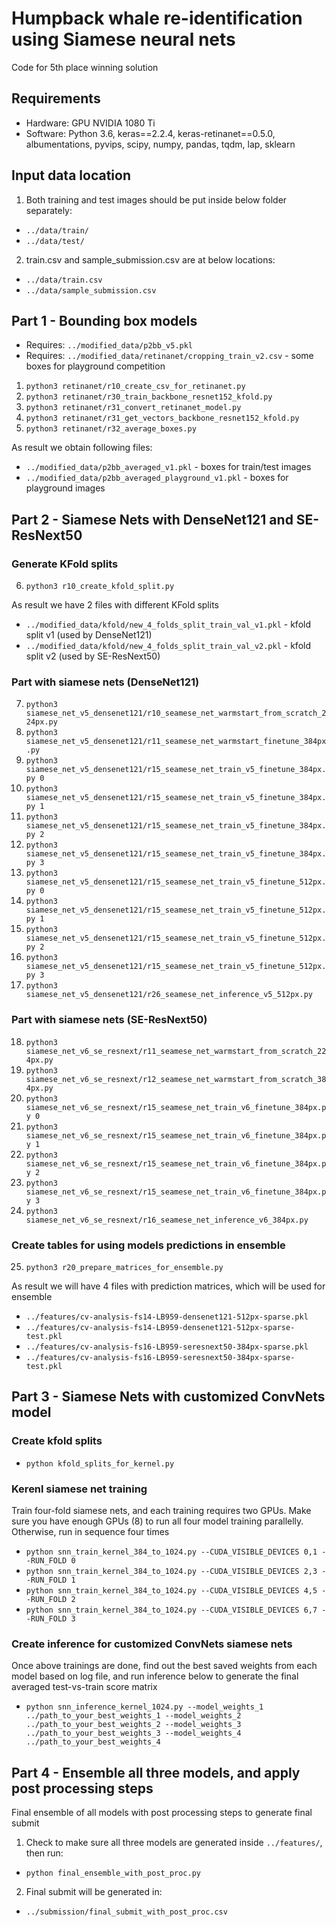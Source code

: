 # Humpback whale re-identification using Siamese neural nets

Code for 5th place winning solution

## Requirements

* Hardware: GPU NVIDIA 1080 Ti
* Software: Python 3.6, keras==2.2.4, keras-retinanet==0.5.0, albumentations, pyvips, scipy, numpy, pandas, tqdm, lap, sklearn

## Input data location

1) Both training and test images should be put inside below folder separately: 
* `../data/train/`
* `../data/test/`

2) train.csv and sample_submission.csv are at below locations: 
* `../data/train.csv`
* `../data/sample_submission.csv`

## Part 1 - Bounding box models 

* Requires: `../modified_data/p2bb_v5.pkl`
* Requires: `../modified_data/retinanet/cropping_train_v2.csv` - some boxes for playground competition

1) `python3 retinanet/r10_create_csv_for_retinanet.py`
2) `python3 retinanet/r30_train_backbone_resnet152_kfold.py`
3) `python3 retinanet/r31_convert_retinanet_model.py`
4) `python3 retinanet/r31_get_vectors_backbone_resnet152_kfold.py`
5) `python3 retinanet/r32_average_boxes.py`

As result we obtain following files:
* `../modified_data/p2bb_averaged_v1.pkl` - boxes for train/test images
* `../modified_data/p2bb_averaged_playground_v1.pkl` - boxes for playground images

## Part 2 - Siamese Nets with DenseNet121 and SE-ResNext50

### Generate KFold splits
6) `python3 r10_create_kfold_split.py`

As result we have 2 files with different KFold splits
* `../modified_data/kfold/new_4_folds_split_train_val_v1.pkl` - kfold split v1 (used by DenseNet121)
* `../modified_data/kfold/new_4_folds_split_train_val_v2.pkl` - kfold split v2 (used by SE-ResNext50)

### Part with siamese nets (DenseNet121)
7) `python3 siamese_net_v5_densenet121/r10_seamese_net_warmstart_from_scratch_224px.py`
8) `python3 siamese_net_v5_densenet121/r11_seamese_net_warmstart_finetune_384px.py`
9) `python3 siamese_net_v5_densenet121/r15_seamese_net_train_v5_finetune_384px.py 0`
10) `python3 siamese_net_v5_densenet121/r15_seamese_net_train_v5_finetune_384px.py 1`
11) `python3 siamese_net_v5_densenet121/r15_seamese_net_train_v5_finetune_384px.py 2`
12) `python3 siamese_net_v5_densenet121/r15_seamese_net_train_v5_finetune_384px.py 3`
13) `python3 siamese_net_v5_densenet121/r15_seamese_net_train_v5_finetune_512px.py 0`
14) `python3 siamese_net_v5_densenet121/r15_seamese_net_train_v5_finetune_512px.py 1`
15) `python3 siamese_net_v5_densenet121/r15_seamese_net_train_v5_finetune_512px.py 2`
16) `python3 siamese_net_v5_densenet121/r15_seamese_net_train_v5_finetune_512px.py 3`
17) `python3 siamese_net_v5_densenet121/r26_seamese_net_inference_v5_512px.py`

### Part with siamese nets (SE-ResNext50)
18) `python3 siamese_net_v6_se_resnext/r11_seamese_net_warmstart_from_scratch_224px.py`
19) `python3 siamese_net_v6_se_resnext/r12_seamese_net_warmstart_from_scratch_384px.py`
20) `python3 siamese_net_v6_se_resnext/r15_seamese_net_train_v6_finetune_384px.py 0`
21) `python3 siamese_net_v6_se_resnext/r15_seamese_net_train_v6_finetune_384px.py 1`
22) `python3 siamese_net_v6_se_resnext/r15_seamese_net_train_v6_finetune_384px.py 2`
23) `python3 siamese_net_v6_se_resnext/r15_seamese_net_train_v6_finetune_384px.py 3`
24) `python3 siamese_net_v6_se_resnext/r16_seamese_net_inference_v6_384px.py`

### Create tables for using models predictions in ensemble
25) `python3 r20_prepare_matrices_for_ensemble.py`

As result we will have 4 files with prediction matrices, which will be used for ensemble
* `../features/cv-analysis-fs14-LB959-densenet121-512px-sparse.pkl`
* `../features/cv-analysis-fs14-LB959-densenet121-512px-sparse-test.pkl`
* `../features/cv-analysis-fs16-LB959-seresnext50-384px-sparse.pkl`
* `../features/cv-analysis-fs16-LB959-seresnext50-384px-sparse-test.pkl`

## Part 3 - Siamese Nets with customized ConvNets model

### Create kfold splits 
* `python kfold_splits_for_kernel.py`

### Kerenl siamese net training

Train four-fold siamese nets, and each training requires two GPUs. Make sure you have enough GPUs (8) to run all four model training parallelly. Otherwise, run in sequence four times

* `python snn_train_kernel_384_to_1024.py --CUDA_VISIBLE_DEVICES 0,1 --RUN_FOLD 0`
* `python snn_train_kernel_384_to_1024.py --CUDA_VISIBLE_DEVICES 2,3 --RUN_FOLD 1`
* `python snn_train_kernel_384_to_1024.py --CUDA_VISIBLE_DEVICES 4,5 --RUN_FOLD 2`
* `python snn_train_kernel_384_to_1024.py --CUDA_VISIBLE_DEVICES 6,7 --RUN_FOLD 3`

### Create inference for customized ConvNets siamese nets

Once above trainings are done, find out the best saved weights from each model based on log file, and run inference below to generate the final averaged test-vs-train score matrix 

* `python snn_inference_kernel_1024.py --model_weights_1 ../path_to_your_best_weights_1 --model_weights_2 ../path_to_your_best_weights_2 --model_weights_3 ../path_to_your_best_weights_3 --model_weights_4 ../path_to_your_best_weights_4`

## Part 4 - Ensemble all three models, and apply post processing steps 

Final ensemble of all models with post processing steps to generate final submit

1) Check to make sure all three models are generated inside `../features/`, then run: 
* `python final_ensemble_with_post_proc.py`

2) Final submit will be generated in: 
* `../submission/final_submit_with_post_proc.csv`
